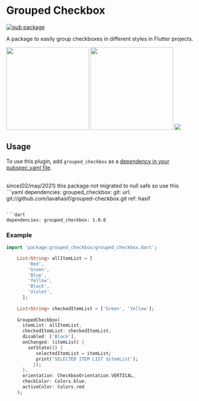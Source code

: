# Grouped Checkbox

[![pub package](https://img.shields.io/badge/pub-v1.0.0-blue)](https://pub.dartlang.org/packages/grouped_checkbox)

A package to easily group checkboxes in different styles in Flutter projects.

<p>
    <img width="220px" src="https://raw.githubusercontent.com/zfnadia/grouped-checkbox/master/screenshots/one.jpg"/>
    <img width="220px" src="https://raw.githubusercontent.com/zfnadia/grouped-checkbox/master/screenshots/two.jpg"/>
    <img src="https://media.giphy.com/media/Y1do7LrbSxTOcQa5qF/giphy.gif"/>
</p>

## Usage
To use this plugin, add `grouped_checkbox` as a [dependency in your pubspec.yaml file](https://flutter.dev/platform-plugins/).

<br/>
since(02/may/2021) this package not migrated to null safe so use this
```yaml
dependencies:
  grouped_checkbox:
    git:
      url: git://github.com/lavahasif/grouped-checkbox.git
      ref: hasif



```

```dart
dependencies: grouped_checkbox: 1.0.0
```

### Example

```dart
import 'package:grouped_checkbox/grouped_checkbox.dart';
```

```dart
    List<String> allItemList = [
        'Red',
        'Green',
        'Blue',
        'Yellow',
        'Black',
        'Violet',
      ];
    
    List<String> checkedItemList = ['Green', 'Yellow'];
      
    GroupedCheckbox(
      itemList: allItemList,
      checkedItemList: checkedItemList,
      disabled: ['Black'],
      onChanged: (itemList) {
        setState(() {
           selectedItemList = itemList;
           print('SELECTED ITEM LIST $itemList');
          });
      },
      orientation: CheckboxOrientation.VERTICAL,
      checkColor: Colors.blue,
      activeColor: Colors.red
    );
```
